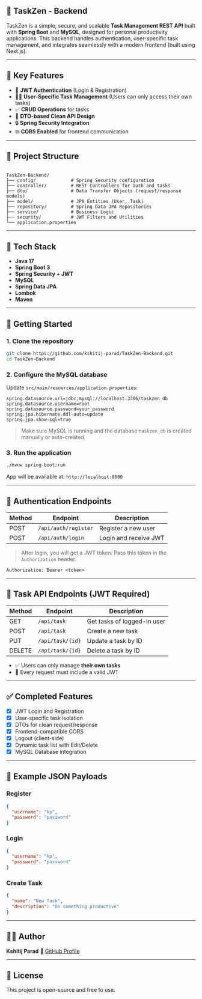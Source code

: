 ## 🧘 TaskZen - Backend

TaskZen is a simple, secure, and scalable **Task Management REST API** built with **Spring Boot** and **MySQL**, designed for personal productivity applications. This backend handles authentication, user-specific task management, and integrates seamlessly with a modern frontend (built using Next.js).

---

## 📌 Key Features

- 🔐 **JWT Authentication** (Login & Registration)
- 🧑‍💻 **User-Specific Task Management** (Users can only access their own tasks)
- ✅ **CRUD Operations** for tasks
- 🔄 **DTO-based Clean API Design**
- 🔒 **Spring Security Integration**
- 🌐 **CORS Enabled** for frontend communication

---

## 📁 Project Structure

```

TaskZen-Backend/
├── config/             # Spring Security configuration
├── controller/         # REST Controllers for auth and tasks
├── dto/                # Data Transfer Objects (request/response models)
├── model/              # JPA Entities (User, Task)
├── repository/         # Spring Data JPA Repositories
├── service/            # Business Logic
├── security/           # JWT Filters and Utilities
└── application.properties

````

---

## 🔧 Tech Stack

- **Java 17**
- **Spring Boot 3**
- **Spring Security + JWT**
- **MySQL**
- **Spring Data JPA**
- **Lombok**
- **Maven**

---

## 🚀 Getting Started

### 1. Clone the repository

```bash
git clone https://github.com/kshitij-parad/TaskZen-Backend.git
cd TaskZen-Backend
````

### 2. Configure the MySQL database

Update `src/main/resources/application.properties`:

```properties
spring.datasource.url=jdbc:mysql://localhost:3306/taskzen_db
spring.datasource.username=root
spring.datasource.password=your_password
spring.jpa.hibernate.ddl-auto=update
spring.jpa.show-sql=true
```

> Make sure MySQL is running and the database `taskzen_db` is created manually or auto-created.

### 3. Run the application

```bash
./mvnw spring-boot:run
```

App will be available at: `http://localhost:8080`

---

## 🔐 Authentication Endpoints

| Method | Endpoint             | Description           |
| ------ | -------------------- | --------------------- |
| POST   | `/api/auth/register` | Register a new user   |
| POST   | `/api/auth/login`    | Login and receive JWT |

> After login, you will get a JWT token. Pass this token in the `Authorization` header:

```
Authorization: Bearer <token>
```

---

## 🧠 Task API Endpoints (JWT Required)

| Method | Endpoint         | Description                 |
| ------ | ---------------- | --------------------------- |
| GET    | `/api/task`      | Get tasks of logged-in user |
| POST   | `/api/task`      | Create a new task           |
| PUT    | `/api/task/{id}` | Update a task by ID         |
| DELETE | `/api/task/{id}` | Delete a task by ID         |

* ✅ Users can only manage **their own tasks**
* 🔐 Every request must include a valid JWT

---

## ✅ Completed Features

* [x] JWT Login and Registration
* [x] User-specific task isolation
* [x] DTOs for clean request/response
* [x] Frontend-compatible CORS
* [x] Logout (client-side)
* [x] Dynamic task list with Edit/Delete
* [x] MySQL Database integration

---

## 🧪 Example JSON Payloads

### Register

```json
{
  "username": "kp",
  "password": "password"
}
```

### Login

```json
{
  "username": "kp",
  "password": "password"
}
```

### Create Task

```json
{
  "name": "New Task",
  "description": "Do something productive"
}
```

---

## 👨‍💻 Author

**Kshitij Parad**
🔗 [GitHub Profile](https://github.com/kshitij-parad)

---

## 📄 License

This project is open-source and free to use.
```
